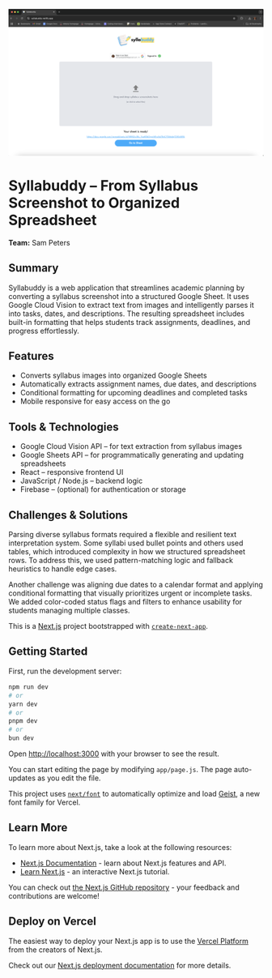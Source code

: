 ![Syllabuddy Demo](./screenshot1.png)

# Syllabuddy – From Syllabus Screenshot to Organized Spreadsheet

**Team:** Sam Peters

## Summary

Syllabuddy is a web application that streamlines academic planning by converting a syllabus screenshot into a structured Google Sheet. It uses Google Cloud Vision to extract text from images and intelligently parses it into tasks, dates, and descriptions. The resulting spreadsheet includes built-in formatting that helps students track assignments, deadlines, and progress effortlessly.

## Features

- Converts syllabus images into organized Google Sheets  
- Automatically extracts assignment names, due dates, and descriptions  
- Conditional formatting for upcoming deadlines and completed tasks  
- Mobile responsive for easy access on the go

## Tools & Technologies

- Google Cloud Vision API – for text extraction from syllabus images  
- Google Sheets API – for programmatically generating and updating spreadsheets  
- React – responsive frontend UI  
- JavaScript / Node.js – backend logic  
- Firebase – (optional) for authentication or storage

## Challenges & Solutions

Parsing diverse syllabus formats required a flexible and resilient text interpretation system. Some syllabi used bullet points and others used tables, which introduced complexity in how we structured spreadsheet rows. To address this, we used pattern-matching logic and fallback heuristics to handle edge cases.

Another challenge was aligning due dates to a calendar format and applying conditional formatting that visually prioritizes urgent or incomplete tasks. We added color-coded status flags and filters to enhance usability for students managing multiple classes.


This is a [Next.js](https://nextjs.org) project bootstrapped with [`create-next-app`](https://github.com/vercel/next.js/tree/canary/packages/create-next-app).

## Getting Started

First, run the development server:

```bash
npm run dev
# or
yarn dev
# or
pnpm dev
# or
bun dev
```

Open [http://localhost:3000](http://localhost:3000) with your browser to see the result.

You can start editing the page by modifying `app/page.js`. The page auto-updates as you edit the file.

This project uses [`next/font`](https://nextjs.org/docs/app/building-your-application/optimizing/fonts) to automatically optimize and load [Geist](https://vercel.com/font), a new font family for Vercel.

## Learn More

To learn more about Next.js, take a look at the following resources:

- [Next.js Documentation](https://nextjs.org/docs) - learn about Next.js features and API.
- [Learn Next.js](https://nextjs.org/learn) - an interactive Next.js tutorial.

You can check out [the Next.js GitHub repository](https://github.com/vercel/next.js) - your feedback and contributions are welcome!

## Deploy on Vercel

The easiest way to deploy your Next.js app is to use the [Vercel Platform](https://vercel.com/new?utm_medium=default-template&filter=next.js&utm_source=create-next-app&utm_campaign=create-next-app-readme) from the creators of Next.js.

Check out our [Next.js deployment documentation](https://nextjs.org/docs/app/building-your-application/deploying) for more details.
